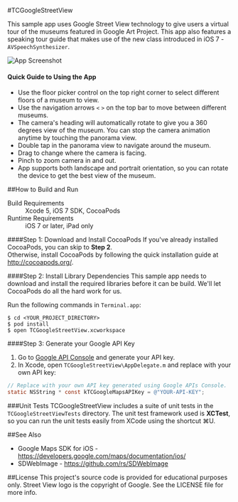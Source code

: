 #TCGoogleStreetView

This sample app uses Google Street View technology to give users a virtual tour of the museums featured in Google Art Project.
This app also features a speaking tour guide that makes use of the new class introduced in iOS 7 - `AVSpeechSynthesizer`.

![App Screenshot](http://tclee.github.io/TCGoogleStreetView/images/Screenshot.jpg "App Screenshot")

#### Quick Guide to Using the App
* Use the floor picker control on the top right corner to select different floors of a museum to view.
* Use the navigation arrows `<` `>` on the top bar to move between different museums.
* The camera's heading will automatically rotate to give you a 360 degrees view of the museum. You can stop the camera animation anytime by touching the panorama view.
* Double tap in the panorama view to navigate around the museum.
* Drag to change where the camera is facing.
* Pinch to zoom camera in and out.
* App supports both landscape and portrait orientation, so you can rotate the device to get the best view of the museum.

##How to Build and Run

<dl>
  <dt>Build Requirements</dt>
  <dd>Xcode 5, iOS 7 SDK, CocoaPods</dd>
  <dt>Runtime Requirements</dt>
  <dd>iOS 7 or later, iPad only</dd>
</dl>

####Step 1: Download and Install CocoaPods
If you've already installed CocoaPods, you can skip to **Step 2**.  
Otherwise, install CocoaPods by following the quick installation guide at <http://cocoapods.org/>.

####Step 2: Install Library Dependencies
This sample app needs to download and install the required libraries before it can be build. We'll let CocoaPods do all the hard work for us.

Run the following commands in `Terminal.app`: 
```
$ cd <YOUR_PROJECT_DIRECTORY>  
$ pod install  
$ open TCGoogleStreetView.xcworkspace
```

####Step 3: Generate your Google API Key
1. Go to [Google API Console](https://code.google.com/apis/console/) and generate your API key.
2. In Xcode, open `TCGoogleStreetView\AppDelegate.m` and replace with your own API key:
  
  ```Objective-C
  // Replace with your own API key generated using Google APIs Console.
  static NSString * const kTCGoogleMapsAPIKey = @"YOUR-API-KEY";
  ```

###Unit Tests
TCGoogleStreetView includes a suite of unit tests in the `TCGoogleStreetViewTests` directory. The unit test framework used is **XCTest**, so you can run the unit tests easily from XCode using the shortcut &#8984;U.

##See Also
* Google Maps SDK for iOS - <https://developers.google.com/maps/documentation/ios/>
* SDWebImage - <https://github.com/rs/SDWebImage>

##License
This project's source code is provided for educational purposes only. Street View logo is the copyright of Google. See the LICENSE file for more info.
